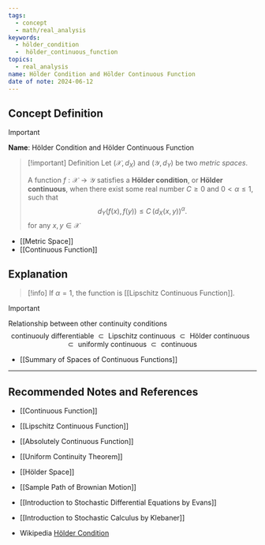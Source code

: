 ```yaml
---
tags:
  - concept
  - math/real_analysis
keywords:
  - hölder_condition
  -  hölder_continuous_function
topics:
  - real_analysis
name: Hölder Condition and Hölder Continuous Function
date of note: 2024-06-12
---
```


## Concept Definition

>[!important]
>**Name**: Hölder Condition and Hölder Continuous Function

>[!important] Definition
>Let $(\mathcal{X}, d_{X})$ and $(\mathcal{Y}, d_{Y})$ be two *metric spaces*.
>
>A function $f: \mathcal{X} \to \mathcal{Y}$ satisfies a **Hölder condition**, or **Hölder continuous**, when there exist some real number $C \ge 0$ and $0 < \alpha \le 1$, such that 
>$$d_{Y}(f(x), f(y)) \le C\, \left( d_{X}(x, y) \right)^{\alpha}.$$
>for any $x, y \in \mathcal{X}$

- [[Metric Space]]
- [[Continuous Function]]

## Explanation

>[!info]
>If $\alpha=1$, the function is [[Lipschitz Continuous Function]].

>[!important]
>Relationship between other continuity conditions
>$$
>\text{continuouly differentiable }\subset \text{ Lipschitz continuous }\subset \text{ Hölder continuous } \subset \text{ uniformly continuous } \subset \text{ continuous }
>$$

- [[Summary of Spaces of Continuous Functions]]






-----------
##  Recommended Notes and References

- [[Continuous Function]]
- [[Lipschitz Continuous Function]]
- [[Absolutely Continuous Function]]
- [[Uniform Continuity Theorem]]
- [[Hölder Space]]

- [[Sample Path of Brownian Motion]]


- [[Introduction to Stochastic Differential Equations by Evans]]
- [[Introduction to Stochastic Calculus by Klebaner]]
- Wikipedia [Hölder Condition](https://en.wikipedia.org/wiki/H%C3%B6lder_condition)